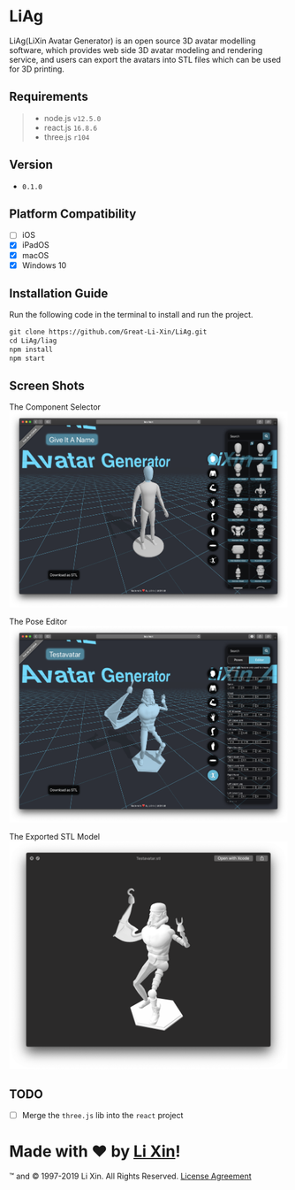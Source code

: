 # LiAg
LiAg(LiXin Avatar Generator) is an open source 3D avatar modelling software,
which provides web side 3D avatar modeling and rendering service,
and users can export the avatars into STL files which can be used for 3D printing.

## Requirements
> - node.js `v12.5.0`
> - react.js `16.8.6`
> - three.js `r104`

## Version
- `0.1.0`

## Platform Compatibility
- [ ] iOS
- [x] iPadOS
- [x] macOS
- [x] Windows 10

## Installation Guide

Run the following code in the terminal to install and run the project.

```
git clone https://github.com/Great-Li-Xin/LiAg.git
cd LiAg/liag
npm install
npm start
```

## Screen Shots
The Component Selector
![](./extra/img/ComponentSelector.png)

The Pose Editor
![](./extra/img/PoseEditor.png)

The Exported STL Model
![](./extra/img/TheExportedSTL.png)

## TODO
- [ ] Merge the `three.js` lib into the `react` project

# Made with ❤ by [Li Xin](https://github.com/Great-Li-Xin)!
™ and © 1997-2019 Li Xin. All Rights Reserved. [License Agreement](./LICENSE)
